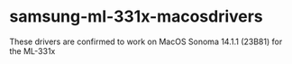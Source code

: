 # samsung-ml-331x-macosdrivers
These drivers are confirmed to work on MacOS Sonoma 14.1.1 (23B81) for the ML-331x

